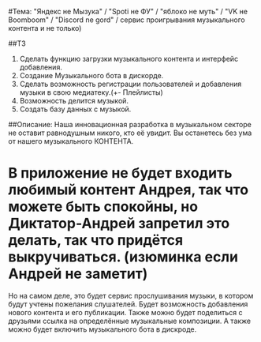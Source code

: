 #Тема: "Яндекс не Мызука" / "Spoti не ФУ" / "яблоко не муть" / "VK не Boomboom" / "Discord ne gord" / сервис проигрывания музыкального контента и не только)

##ТЗ
1. Сделать функцию загрузки музыкального контента и интерфейс добавления.
2. Создание Музыкального бота в дискорде.
3. Сделать возможность регистрации пользователей и добавления музыки в свою медиатеку.(+- Плейлисты)
4. Возможность делится музыкой.
5. Создать базу данных с музыкой.

##Описание:
Наша инновационная разработка в музыкальном секторе не оставит равнодушным никого, кто её увидит.
Вы останетесь без ума от нашего музыкального КОНТЕНТА.
# В приложение не будет входить любимый контент Андрея, так что можете быть спокойны, но Диктатор-Андрей запретил это делать, так что придётся выкручиваться. (изюминка если Андрей не заметит)
Но на самом деле, это будет сервис прослушивания музыки, в котором будут учтены пожелания слушателей.
Будет возможность добавления нового контента и его публикации. Также можно будет поделиться с друзьями ссылка на определённые музыкальные композиции.
А также можно будет включить музыкального бота в дискроде.